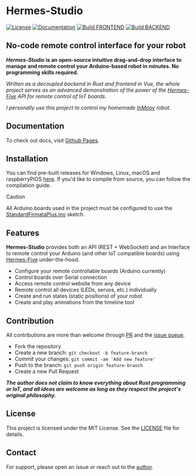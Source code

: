 # Hermes-Studio

[![License](https://img.shields.io/github/license/dclause/hermes-studio?color=success)](https://github.com/dclause/hermes-studio/blob/develop/LICENSE)
[![Documentation](https://img.shields.io/badge/documentation-_online-success)](https://dclause.github.io/hermes-studio/)
[![Build FRONTEND](https://github.com/dclause/hermes-studio/actions/workflows/build_frontend.yml/badge.svg)](https://github.com/dclause/hermes-studio/actions/workflows/build_frontend.yml)
[![Build BACKEND](https://github.com/dclause/hermes-studio/actions/workflows/build_backend.yml/badge.svg)](https://github.com/dclause/hermes-studio/actions/workflows/build_backend.yml)

## No-code remote control interface for your robot

**_Hermes-Studio_ is an open-source intuitive drag-and-drop interface to manage and remote control your Arduino-based
robot in minutes. No programming skills required.**

_Written as a decoupled backend in Rust and frontend in Vue, the whole project serves as an advanced demonstration of
the power of the [Hermes-Five](https://github.com/dclause/hermes-five) API for remote control of IoT boards._

_I personally use this project to control my homemade [InMoov](http://inmoov.fr/) robot._

## Documentation

To check out docs, visit [Github Pages](https://dclause.github.io/hermes-studio/).

## Installation

You can find pre-built releases for Windows, Linux, macOS and
raspberryPiOS [here](https://github.com/dclause/hermes-studio/releases). If you'd like to compile from source,
you can follow the compilation guide.

> [!CAUTION]  
> All Arduino boards used in the project must be configured to use
> the [StandardFirmataPlus.ino](https://github.com/firmata/arduino/blob/main/examples/StandardFirmataPlus/StandardFirmataPlus.ino)
> sketch.

## Features

**Hermes-Studio** provides both an API (REST + WebSocket) and an Interface to remote control your Arduino (and
other IoT compatible boards) using [Hermes-Five](https://github.com/dclause/hermes-five) under-the-hood.

- Configure your remote controllable boards (Arduino currently)
- Control boards over Serial connection
- Access remote control website from any device
- Remote control all devices (LEDs, servos, etc.) individually
- Create and run states (static positions) of your robot
- Create and play animations from the timeline tool

## Contribution

All contributions are more than welcome through [PR](https://github.com/dclause/hermes-studio/pulls) and
the [issue queue](https://github.com/dclause/hermes-studio/issues).

- Fork the repository
- Create a new branch: `git checkout -b feature-branch`
- Commit your changes: `git commit -am 'Add new feature'`
- Push to the branch: `git push origin feature-branch`
- Create a new Pull Request

**_The author does not claim to know everything about Rust programming or IoT, and all ideas are welcome as long as they
respect the project's original philosophy._**

## License

This project is licensed under the MIT License. See
the [LICENSE](https://github.com/dclause/hermes-studio/blob/develop/LICENSE) file for details.

## Contact

For support, please open an issue or reach out to the [author](https://github.com/dclause).